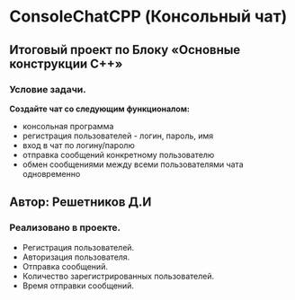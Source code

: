 # ConsoleChatCPP (Консольный чат)

## Итоговый проект по Блоку «Основные конструкции C++»

### Условие задачи.
  
**Создайте чат со следующим функционалом:**

* консольная программа
* регистрация пользователей - логин, пароль, имя
* вход в чат по логину/паролю
* отправка сообщений конкретному пользователю
* обмен сообщениями между всеми пользователями чата одновременно

## Автор: Решетников Д.И

### Реализовано в проекте.
* Регистрация пользователей.
* Авторизация пользователя.
* Отправка сообщений.
* Количество зарегистрированных пользователей.
* Время отправки сообщений.
